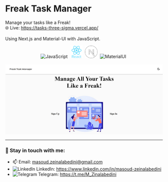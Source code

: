 # Freak Task Manager

Manage your tasks like a Freak!
</br>
:globe_with_meridians: Live: https://tasks-three-sigma.vercel.app/
</br></br>
Using Next.js and Material-UI with JavaScript.
<div align="center">
<img src="https://camo.githubusercontent.com/528e232c728b497080cbf31d2a7e797caa81e402ff81643f79b2c2c395a29f17/68747470733a2f2f63646e2e6a7364656c6976722e6e65742f67682f64657669636f6e732f64657669636f6e2f69636f6e732f6a6176617363726970742f6a6176617363726970742d706c61696e2e737667" title="JavaScript" alt="JavaScript" width="40" height="40"  />&nbsp;
 <img src="https://raw.githubusercontent.com/devicons/devicon/master/icons/react/react-original-wordmark.svg" title="React" alt="React" width="40" height="40"/>&nbsp;
  <img src="https://raw.githubusercontent.com/devicons/devicon/master/icons/nextjs/nextjs-line.svg" alt="Nextjs" width="40" height="40"/>&nbsp;
<img src="https://camo.githubusercontent.com/9d77cf86f820de21d3edbdc0ef15f1c880df93633a41c6da7afc3c39b2b8a1c0/68747470733a2f2f6d75692e636f6d2f7374617469632f6c6f676f2e706e67" title="MaterialUI" alt="MaterialUI" width="40" height="40"/>&nbsp;
</div>
</br>



<img src="https://github.com/Masoud-z/FreakTaskManager/blob/main/public/preview.jpg?raw=true" alt="FreakTaskManager" />

___

### :high_brightness: Stay in touch with me:


- 📫 Email: masoud.zeinalabedini@gmail.com
- <img src="https://images.rawpixel.com/image_png_800/czNmcy1wcml2YXRlL3Jhd3BpeGVsX2ltYWdlcy93ZWJzaXRlX2NvbnRlbnQvbHIvdjk4Mi1kMy0xMC5wbmc.png" title="LinkedIn" alt="LinkedIn" width="16" height="16" /> LinkedIn: https://www.linkedin.com/in/masoud-zeinalabedini 
- <img src="https://upload.wikimedia.org/wikipedia/commons/8/82/Telegram_logo.svg" title="Telegram" alt="Telegram" width="16" height="16" /> Telegram: https://t.me/M_Zinalabedini


